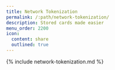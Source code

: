 ```yaml
---
title: Network Tokenization
permalink: /:path/network-tokenization/
description: Stored cards made easier
menu_order: 2200
icon:
  content: share
  outlined: true
---
```


{% include network-tokenization.md %}
